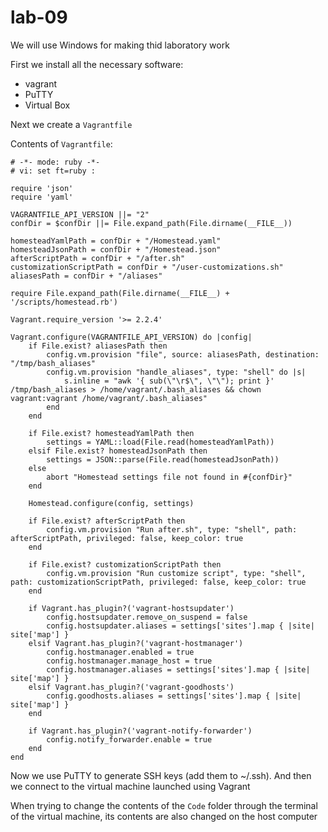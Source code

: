 # lab-09

We will use Windows for making thid laboratory work

First we install all the necessary software:
- vagrant
- PuTTY
- Virtual Box

Next we create a `Vagrantfile`

Contents of `Vagrantfile`:
```
# -*- mode: ruby -*-
# vi: set ft=ruby :

require 'json'
require 'yaml'

VAGRANTFILE_API_VERSION ||= "2"
confDir = $confDir ||= File.expand_path(File.dirname(__FILE__))

homesteadYamlPath = confDir + "/Homestead.yaml"
homesteadJsonPath = confDir + "/Homestead.json"
afterScriptPath = confDir + "/after.sh"
customizationScriptPath = confDir + "/user-customizations.sh"
aliasesPath = confDir + "/aliases"

require File.expand_path(File.dirname(__FILE__) + '/scripts/homestead.rb')

Vagrant.require_version '>= 2.2.4'

Vagrant.configure(VAGRANTFILE_API_VERSION) do |config|
    if File.exist? aliasesPath then
        config.vm.provision "file", source: aliasesPath, destination: "/tmp/bash_aliases"
        config.vm.provision "handle_aliases", type: "shell" do |s|
            s.inline = "awk '{ sub(\"\r$\", \"\"); print }' /tmp/bash_aliases > /home/vagrant/.bash_aliases && chown vagrant:vagrant /home/vagrant/.bash_aliases"
        end
    end

    if File.exist? homesteadYamlPath then
        settings = YAML::load(File.read(homesteadYamlPath))
    elsif File.exist? homesteadJsonPath then
        settings = JSON::parse(File.read(homesteadJsonPath))
    else
        abort "Homestead settings file not found in #{confDir}"
    end

    Homestead.configure(config, settings)

    if File.exist? afterScriptPath then
        config.vm.provision "Run after.sh", type: "shell", path: afterScriptPath, privileged: false, keep_color: true
    end

    if File.exist? customizationScriptPath then
        config.vm.provision "Run customize script", type: "shell", path: customizationScriptPath, privileged: false, keep_color: true
    end

    if Vagrant.has_plugin?('vagrant-hostsupdater')
        config.hostsupdater.remove_on_suspend = false
        config.hostsupdater.aliases = settings['sites'].map { |site| site['map'] }
    elsif Vagrant.has_plugin?('vagrant-hostmanager')
        config.hostmanager.enabled = true
        config.hostmanager.manage_host = true
        config.hostmanager.aliases = settings['sites'].map { |site| site['map'] }
    elsif Vagrant.has_plugin?('vagrant-goodhosts')
        config.goodhosts.aliases = settings['sites'].map { |site| site['map'] }
    end

    if Vagrant.has_plugin?('vagrant-notify-forwarder')
        config.notify_forwarder.enable = true
    end
end
```


Now we use PuTTY to generate SSH keys (add them to ~/.ssh). And then we connect to the virtual machine launched using Vagrant



When trying to change the contents of the `Code` folder through the terminal of the virtual machine, its contents are also changed on the host computer

